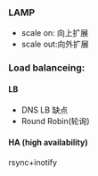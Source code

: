 ### LAMP

- scale on: 向上扩展
- scale out:向外扩展

### Load balanceing:
#### LB
- DNS LB 缺点
- Round Robin(轮询)
#### HA (high availability)


rsync+inotify
